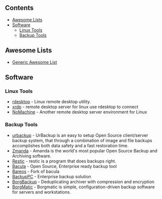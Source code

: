 
## Contents

- [Awesome Lists](#awesome-lists)
- [Software](#Software)
    - [Linux Tools](#linux-tools)
    - [Backup Tools](#backup-tools)


## Awesome Lists

- [Generic Awesome List](https://github.com/sindresorhus/awesome/blob/master/readme.md)

## Software

### Linux Tools

- [rdesktop](https://www.rdesktop.org/) - Linux remote desktop utility.
- [xrdp](http://www.xrdp.org/) - remote desktop server for linux use rdesktop to connect
- [NoMachine](https://www.nomachine.com/) - Another remote desktop server environment for Linux

### Backup Tools
- [urbackup](https://www.urbackup.org/) - UrBackup is an easy to setup Open Source client/server backup system, that through a combination of image and file backups accomplishes both data safety and a fast restoration time.
- [Zmanda](https://www.zmanda.com/) - Amanda is the world's most popular Open Source Backup and Archiving software.
- [Restic](https://restic.net/) - restic is a program that does backups right.
- [Bacula](https://www.bacula.org/) - Open Source, Enterprise ready backup tool
- [Bareos](https://www.bareos.org/en/) - Fork of bacula
- [BackupPC](https://github.com/backuppc/backuppc) - Enterprise backup solution
- [BorgBackup](https://www.borgbackup.org/) - Deduplicating archiver with compression and encryption
- [BorgMatic](https://github.com/witten/borgmatic) - Borgmatic is simple, configuration-driven backup software for servers and workstations.
